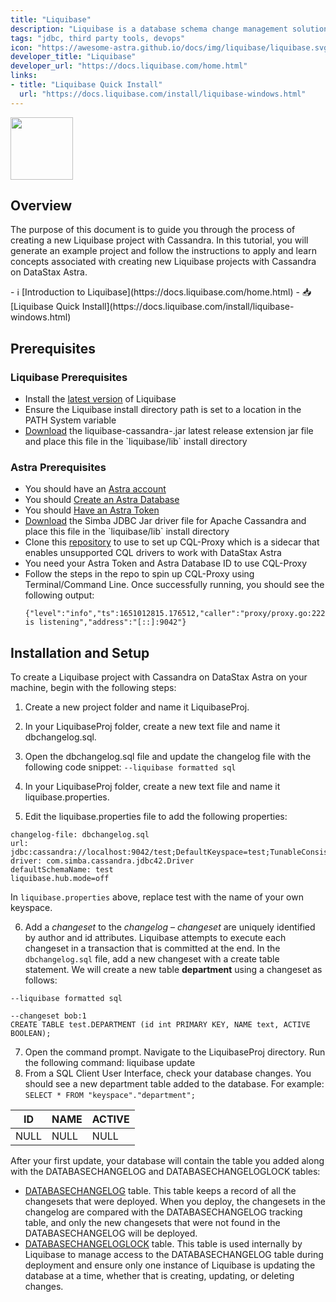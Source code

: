 ```yaml
---
title: "Liquibase"
description: "Liquibase is a database schema change management solution that enables you to revise and release database changes faster and safer from development to production."
tags: "jdbc, third party tools, devops"
icon: "https://awesome-astra.github.io/docs/img/liquibase/liquibase.svg"
developer_title: "Liquibase"
developer_url: "https://docs.liquibase.com/home.html"
links:
- title: "Liquibase Quick Install"
  url: "https://docs.liquibase.com/install/liquibase-windows.html"
---
```


<div class="nosurface" markdown="1">

<img src="../../../../img/liquibase/logo.png" height="100px" />
</div>

## Overview

The purpose of this document is to guide you through the process of creating a new Liquibase project with Cassandra. In this tutorial, you will generate an example project and follow the instructions to apply and learn concepts associated with creating new Liquibase projects with Cassandra on DataStax Astra. 

<div class="nosurface" markdown="1">
- ℹ️ [Introduction to Liquibase](https://docs.liquibase.com/home.html)
- 📥 [Liquibase Quick Install](https://docs.liquibase.com/install/liquibase-windows.html)
</div>

## Prerequisites
### Liquibase Prerequisites
<ul class="prerequisites">
    <li>Install the <a href="https://www.liquibase.org/download">latest version</a> of Liquibase</li>
    <li>Ensure the Liquibase install directory path is set to a location in the PATH System variable</li>
    <li><a href="https://github.com/liquibase/liquibase-cassandra/releases/">Download</a> the liquibase-cassandra-<version>.jar latest release extension jar file and place this file in the `liquibase/lib` install directory</li>
</ul>

### Astra Prerequisites
<ul class="prerequisites">
    <li class="nosurface">You should have an <a href="https://astra.dev/3B7HcYo">Astra account</a></li>
    <li class="nosurface">You should <a href="/docs/pages/astra/create-instance/">Create an Astra Database</a></li>
    <li class="nosurface">You should <a href="/docs/pages/astra/create-token/">Have an Astra Token</a></li>
    <li><a href="https://downloads.datastax.com/#odbc-jdbc-drivers">Download</a> the Simba JDBC Jar driver file for Apache Cassandra and place this file in the `liquibase/lib` install directory</li>
    <li>Clone this <a href="https://github.com/datastax/cql-proxy">repository</a> to use to set up CQL-Proxy which is a sidecar that enables unsupported CQL drivers to work with DataStax Astra</li>
    <li>You need your Astra Token and Astra Database ID to use CQL-Proxy</li>
    <li>Follow the steps in the repo to spin up CQL-Proxy using Terminal/Command Line. Once successfully running, you should see the following output:</li>

```
{"level":"info","ts":1651012815.176512,"caller":"proxy/proxy.go:222","msg":"proxy is listening","address":"[::]:9042"}
```
</ul>

## Installation and Setup
To create a Liquibase project with Cassandra on DataStax Astra on your machine, begin with the following steps:

1. Create a new project folder and name it LiquibaseProj.
2. In your LiquibaseProj folder, create a new text file and name it dbchangelog.sql.
3. Open the dbchangelog.sql file and update the changelog file with the following code snippet: 
`--liquibase formatted sql` 

4. In your LiquibaseProj folder, create a new text file and name it liquibase.properties.
5. Edit the liquibase.properties file to add the following properties:

```
changelog-file: dbchangelog.sql
url: jdbc:cassandra://localhost:9042/test;DefaultKeyspace=test;TunableConsistency=6
driver: com.simba.cassandra.jdbc42.Driver
defaultSchemaName: test
liquibase.hub.mode=off 
```
In `liquibase.properties` above, replace test with the name of your own keyspace.

 6. Add a _changeset_ to the _changelog_ – _changeset_ are uniquely identified by author and id attributes. Liquibase attempts to execute each changeset in a transaction that is committed at the end. In the `dbchangelog.sql` file, add a new changeset with a create table statement. We will create a new table **department** using a changeset as follows:

```
--liquibase formatted sql

--changeset bob:1
CREATE TABLE test.DEPARTMENT (id int PRIMARY KEY, NAME text, ACTIVE BOOLEAN);
```

7. Open the command prompt. Navigate to the LiquibaseProj directory.
Run the following command: liquibase update
8. From a SQL Client User Interface, check your database changes. You should see a new department table added to the database. For example:
`SELECT * FROM "keyspace"."department";`

| ID          | NAME        | ACTIVE |
| ----------- | ----------- |------- |
| NULL        | NULL        |  NULL  |

After your first update, your database will contain the table you added along with the DATABASECHANGELOG and DATABASECHANGELOGLOCK tables:

- [DATABASECHANGELOG](https://docs.liquibase.com/concepts/tracking-tables/databasechangelog-table.html) table. This table keeps a record of all the changesets that were deployed. When you deploy, the changesets in the changelog are compared with the DATABASECHANGELOG tracking table, and only the new changesets that were not found in the DATABASECHANGELOG will be deployed.
- [DATABASECHANGELOGLOCK](https://docs.liquibase.com/concepts/tracking-tables/databasechangeloglock-table.html) table. This table is used internally by Liquibase to manage access to the DATABASECHANGELOG table during deployment and ensure only one instance of Liquibase is updating the database at a time, whether that is creating, updating, or deleting changes.

